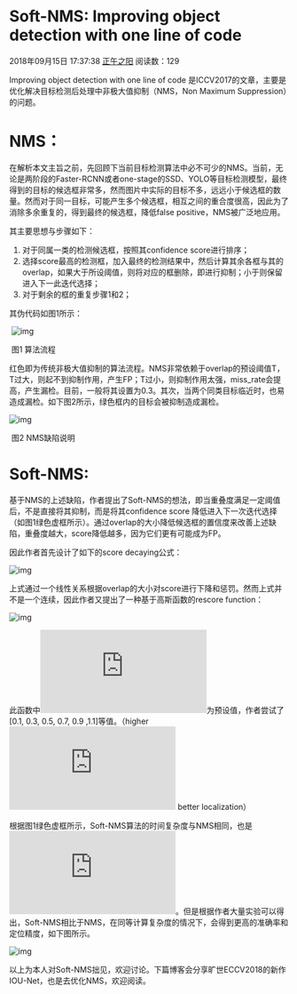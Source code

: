 # Soft-NMS: Improving object detection with one line of code

2018年09月15日 17:37:38 [正午之阳](https://me.csdn.net/xh_hit) 阅读数：129



Improving object detection with one line of code 是ICCV2017的文章，主要是优化解决目标检测后处理中非极大值抑制（NMS，Non Maximum Suppression）的问题。

# NMS：

在解析本文主旨之前，先回顾下当前目标检测算法中必不可少的NMS。当前，无论是两阶段的Faster-RCNN或者one-stage的SSD、YOLO等目标检测模型，最终得到的目标的候选框非常多，然而图片中实际的目标不多，远远小于候选框的数量。然而对于同一目标，可能产生多个候选框，相互之间的重合度很高，因此为了消除多余重复的，得到最终的候选框，降低false positive，NMS被广泛地应用。

其主要思想与步骤如下：

1. 对于同属一类的检测候选框，按照其confidence score进行排序；
2. 选择score最高的检测框，加入最终的检测结果中，然后计算其余各框与其的overlap，如果大于所设阈值，则将对应的框删除，即进行抑制；小于则保留进入下一此迭代选择；
3. 对于剩余的框的重复步骤1和2；

其伪代码如图1所示：

​         ![img](https://img-blog.csdn.net/20180915160637893?watermark/2/text/aHR0cHM6Ly9ibG9nLmNzZG4ubmV0L3hoX2hpdA==/font/5a6L5L2T/fontsize/400/fill/I0JBQkFCMA==/dissolve/70)           

​    图1  算法流程               

红色即为传统非极大值抑制的算法流程。NMS非常依赖于overlap的预设阈值T， T过大，则起不到抑制作用，产生FP；T过小，则抑制作用太强，miss_rate会提高，产生漏检。目前，一般将其设置为0.3。其次，当两个同类目标临近时，也易造成漏检。如下图2所示，绿色框内的目标会被抑制造成漏检。

![img](https://img-blog.csdn.net/20180915161426691?watermark/2/text/aHR0cHM6Ly9ibG9nLmNzZG4ubmV0L3hoX2hpdA==/font/5a6L5L2T/fontsize/400/fill/I0JBQkFCMA==/dissolve/70)

​    图2   NMS缺陷说明 

# Soft-NMS:

基于NMS的上述缺陷，作者提出了Soft-NMS的想法，即当重叠度满足一定阈值后，不是直接将其抑制，而是将其confidence score 降低进入下一次迭代选择（如图1绿色虚框所示）。通过overlap的大小降低候选框的置信度来改善上述缺陷，重叠度越大，score降低越多，因为它们更有可能成为FP。 

因此作者首先设计了如下的score decaying公式：

![img](https://img-blog.csdn.net/20180915170354680?watermark/2/text/aHR0cHM6Ly9ibG9nLmNzZG4ubmV0L3hoX2hpdA==/font/5a6L5L2T/fontsize/400/fill/I0JBQkFCMA==/dissolve/70)

上式通过一个线性关系根据overlap的大小对score进行下降和惩罚。然而上式并不是一个连续，因此作者又提出了一种基于高斯函数的rescore function：

![img](https://img-blog.csdn.net/20180915171109777?watermark/2/text/aHR0cHM6Ly9ibG9nLmNzZG4ubmV0L3hoX2hpdA==/font/5a6L5L2T/fontsize/400/fill/I0JBQkFCMA==/dissolve/70)

此函数中![\sigma](https://private.codecogs.com/gif.latex?%5Csigma)为预设值，作者尝试了[0.1, 0.3, 0.5, 0.7, 0.9 ,1.1]等值。（higher ![\sigma](https://private.codecogs.com/gif.latex?%5Csigma) better localization）

根据图1绿色虚框所示，Soft-NMS算法的时间复杂度与NMS相同，也是![O(N^{2})](https://private.codecogs.com/gif.latex?O%28N%5E%7B2%7D%29)。但是根据作者大量实验可以得出，Soft-NMS相比于NMS，在同等计算复杂度的情况下，会得到更高的准确率和定位精度，如下图所示。

![img](https://img-blog.csdn.net/20180915173450538?watermark/2/text/aHR0cHM6Ly9ibG9nLmNzZG4ubmV0L3hoX2hpdA==/font/5a6L5L2T/fontsize/400/fill/I0JBQkFCMA==/dissolve/70)

以上为本人对Soft-NMS拙见，欢迎讨论。下篇博客会分享旷世ECCV2018的新作IOU-Net，也是去优化NMS，欢迎阅读。